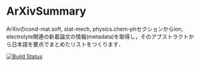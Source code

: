 # ArXivSummary
ArXivのcond-mat.soft, stat-mech, physics.chem-phセクションからion, electrolyte関連の新着論文の情報(metadata)を取得し，そのアブストラクトから日本語を要点でまとめたリストをつくります．

[![Build Status](https://github.com/ryubee1980/ArXivSummary.jl/actions/workflows/CI.yml/badge.svg?branch=main)](https://github.com/ryubee1980/ArXivSummary.jl/actions/workflows/CI.yml?query=branch%3Amain)
